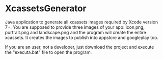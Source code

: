 XcassetsGenerator
=================

Java application to generate all xcassets images required by Xcode version 7+. You are supposed to provide three images of your app: icon.png, portrait.png and landscape.png and the program will create the entire xcassets. It creates the images to publish into appstore and googleplay too.

If you are an user, not a developer, just download the project and execute the "executa.bat" file to open the program. 
